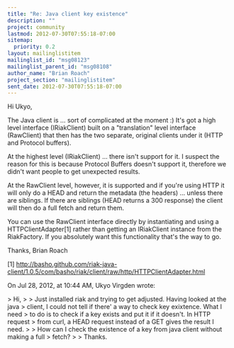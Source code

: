 ```yaml
---
title: "Re: Java client key existence"
description: ""
project: community
lastmod: 2012-07-30T07:55:18-07:00
sitemap:
  priority: 0.2
layout: mailinglistitem
mailinglist_id: "msg08123"
mailinglist_parent_id: "msg08108"
author_name: "Brian Roach"
project_section: "mailinglistitem"
sent_date: 2012-07-30T07:55:18-07:00
---
```



Hi Ukyo,

The Java client is … sort of complicated at the moment :) It's got a high level 
interface (IRiakClient) built on a "translation" level interface (RawClient) 
that then has the two separate, original clients under it (HTTP and Protocol 
buffers). 

At the highest level (IRiakClient) … there isn't support for it. I suspect the 
reason for this is because Protocol Buffers doesn't support it, therefore we 
didn't want people to get unexpected results. 

At the RawClient level, however, it is supported and if you're using HTTP it 
will only do a HEAD and return the metadata (the headers) … unless there are 
siblings. If there are siblings (HEAD returns a 300 response) the client will 
then do a full fetch and return them. 

You can use the RawClient interface directly by instantiating and using a 
HTTPClientAdapter[1] rather than getting an IRiakClient instance from the 
RiakFactory. If you absolutely want this functionality that's the way to go. 

Thanks,
Brian Roach

[1] 
http://basho.github.com/riak-java-client/1.0.5/com/basho/riak/client/raw/http/HTTPClientAdapter.html


On Jul 28, 2012, at 10:44 AM, Ukyo Virgden wrote:

&gt; Hi, 
&gt; 
&gt; Just installed riak and trying to get adjusted. Having looked at the java 
&gt; client, I could not tell if there' a way to check key exixtence. What I need 
&gt; to do is to check if a key exists and put it if it doesn't. In HTTP request 
&gt; from curl, a HEAD request instead of a GET gives the result I need. 
&gt; 
&gt; How can I check the existence of a key from java client without making a full 
&gt; fetch?
&gt; 
&gt; Thanks.

